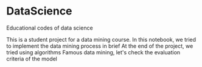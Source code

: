 # DataScience
Educational codes of data science

This is a student project for a data mining course.  In this notebook, we tried to implement the data mining process in brief
 At the end of the project, we tried using algorithms
 Famous data mining, let's check the evaluation criteria of the model

